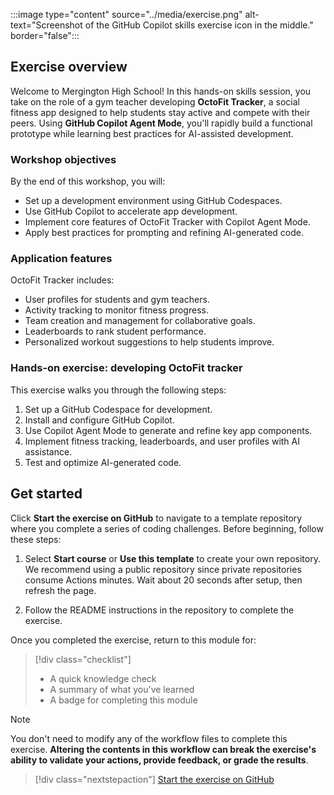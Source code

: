 :::image type="content" source="../media/exercise.png" alt-text="Screenshot of the GitHub Copilot skills exercise icon in the middle." border="false"::: 

## Exercise overview

Welcome to Mergington High School! In this hands-on skills session, you take on the role of a gym teacher developing **OctoFit Tracker**, a social fitness app designed to help students stay active and compete with their peers. Using **GitHub Copilot Agent Mode**, you'll rapidly build a functional prototype while learning best practices for AI-assisted development.  

### Workshop objectives

By the end of this workshop, you will:  

- Set up a development environment using GitHub Codespaces.  
- Use GitHub Copilot to accelerate app development.  
- Implement core features of OctoFit Tracker with Copilot Agent Mode.  
- Apply best practices for prompting and refining AI-generated code.  

### Application features

OctoFit Tracker includes:  

- User profiles for students and gym teachers.  
- Activity tracking to monitor fitness progress.  
- Team creation and management for collaborative goals.  
- Leaderboards to rank student performance.  
- Personalized workout suggestions to help students improve.  

### Hands-on exercise: developing OctoFit tracker  

This exercise walks you through the following steps:  

1. Set up a GitHub Codespace for development.  
2. Install and configure GitHub Copilot.  
3. Use Copilot Agent Mode to generate and refine key app components.  
4. Implement fitness tracking, leaderboards, and user profiles with AI assistance.  
5. Test and optimize AI-generated code.  

## Get started  

Click **Start the exercise on GitHub** to navigate to a template repository where you complete a series of coding challenges. Before beginning, follow these steps:  

1. Select **Start course** or **Use this template** to create your own repository. We recommend using a public repository since private repositories consume Actions minutes. Wait about 20 seconds after setup, then refresh the page.  

2. Follow the README instructions in the repository to complete the exercise.  

Once you completed the exercise, return to this module for:  

> [!div class="checklist"]  
> * A quick knowledge check
> * A summary of what you've learned  
> * A badge for completing this module

>[!Note]
> You don't need to modify any of the workflow files to complete this exercise. **Altering the contents in this workflow can break the exercise's ability to validate your actions, provide feedback, or grade the results**.

> [!div class="nextstepaction"]
> [Start the exercise on GitHub](https://github.com/continuous-copilot/build-applications-w-copilot-agent-mode)
